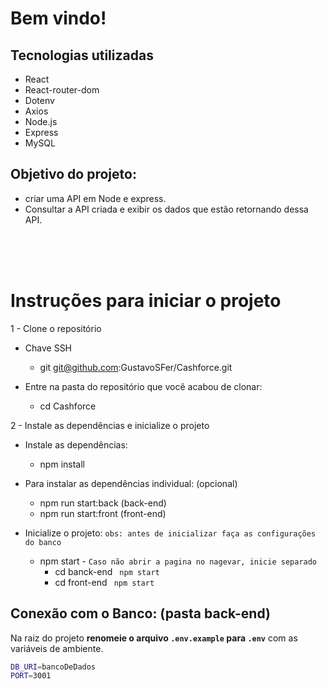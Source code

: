 # Bem vindo!

## Tecnologias utilizadas
- React
- React-router-dom
- Dotenv
- Axios
- Node.js
- Express
- MySQL

## Objetivo do projeto:
  * criar uma API em Node e express.
  * Consultar a API criada e exibir os dados que estão retornando dessa API.
   
<br><br><br>

# Instruções para iniciar o projeto
  1 - Clone o repositório
  * Chave SSH
    * git git@github.com:GustavoSFer/Cashforce.git
    
  * Entre na pasta do repositório que você acabou de clonar:
    * cd Cashforce

2 - Instale as dependências e inicialize o projeto
  * Instale as dependências:
    * npm install
  * Para instalar as dependências individual: (opcional)
    * npm run start:back (back-end)
    * npm run start:front (front-end)
  
  * Inicialize o projeto: `obs: antes de inicializar faça as configurações do banco`
    * npm start - `Caso não abrir a pagina no nagevar, inicie separado`
      * cd banck-end 
      ``` npm start```
      * cd front-end 
      ``` npm start```

## Conexão com o Banco: (pasta back-end)
Na raiz do projeto **renomeie o arquivo `.env.example` para `.env`** com as variáveis de ambiente.

```sh
DB_URI=bancoDeDados
PORT=3001
```